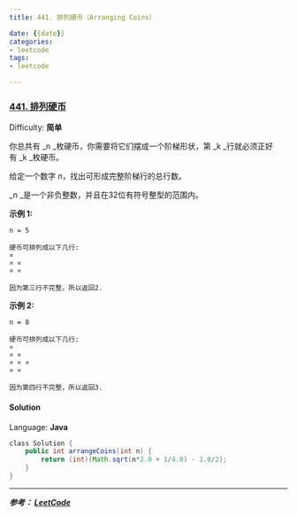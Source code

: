 ```yaml
---
title: 441. 排列硬币（Arranging Coins）

date: {{date}}
categories:
- leetcode
tags:
- leetcode

---
```

### [441\. 排列硬币](https://leetcode-cn.com/problems/arranging-coins/)

Difficulty: **简单**


你总共有 _n _枚硬币，你需要将它们摆成一个阶梯形状，第 _k _行就必须正好有 _k _枚硬币。

给定一个数字 _n_，找出可形成完整阶梯行的总行数。

_n _是一个非负整数，并且在32位有符号整型的范围内。

**示例 1:**

```
n = 5

硬币可排列成以下几行:
¤
¤ ¤
¤ ¤

因为第三行不完整，所以返回2.
```

**示例 2:**

```
n = 8

硬币可排列成以下几行:
¤
¤ ¤
¤ ¤ ¤
¤ ¤

因为第四行不完整，所以返回3.
```


#### Solution

Language: **Java**

```java
​class Solution {
    public int arrangeCoins(int n) {
        return (int)(Math.sqrt(n*2.0 + 1/4.0) - 1.0/2);
    }
}
```


---
***参考：
[LeetCode](https://leetcode-cn.com/problems/arranging-coins/)***
